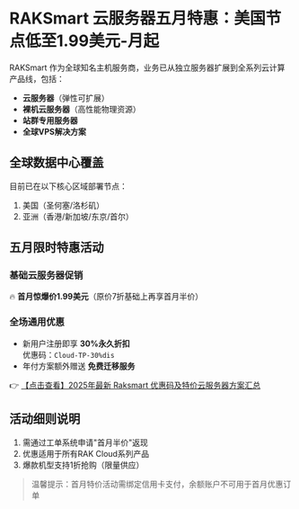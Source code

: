 # RAKSmart 云服务器五月特惠：美国节点低至1.99美元-月起

RAKSmart 作为全球知名主机服务商，业务已从独立服务器扩展到全系列云计算产品线，包括：

- **云服务器**（弹性可扩展）
- **裸机云服务器**（高性能物理资源）
- **站群专用服务器**
- **全球VPS解决方案**

## 全球数据中心覆盖

目前已在以下核心区域部署节点：
1. 美国（圣何塞/洛杉矶）
2. 亚洲（香港/新加坡/东京/首尔）

## 五月限时特惠活动

### 基础云服务器促销
🔥 **首月惊爆价1.99美元**（原价7折基础上再享首月半价）

### 全场通用优惠
- 新用户注册即享 **30%永久折扣**  
  优惠码：`Cloud-TP-30%dis`
- 年付方案额外赠送 **免费迁移服务**

👉 [【点击查看】2025年最新 Raksmart 优惠码及特价云服务器方案汇总](https://bit.ly/raksmart)

## 活动细则说明
1. 需通过工单系统申请"首月半价"返现
2. 优惠适用于所有RAK Cloud系列产品
3. 爆款机型支持1折抢购（限量供应）

> 温馨提示：首月特价活动需绑定信用卡支付，余额账户不可用于首月优惠订单